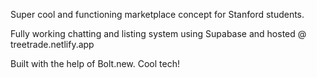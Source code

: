 Super cool and functioning marketplace concept for Stanford students.

Fully working chatting and listing system using Supabase and hosted @ treetrade.netlify.app

Built with the help of Bolt.new. Cool tech!
